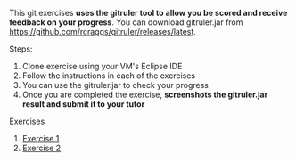 This git exercises **uses the gitruler tool to allow you be scored and receive feedback on your progress**.
You can download gitruler.jar from https://github.com/rcraggs/gitruler/releases/latest.

Steps:
1) Clone exercise using your VM's Eclipse IDE
2) Follow the instructions in each of the exercises
3) You can use the gitruler.jar to check your progress
4) Once you are completed the exercise, **screenshots the gitruler.jar result and submit it to your tutor**


Exercises
1) [Exercise 1](https://github.com/zhaohonglau/git-elearning-sddvops-exercise1)
2) [Exercise 2](https://github.com/zhaohonglau/git-elearning-sddvops-exercise2)


